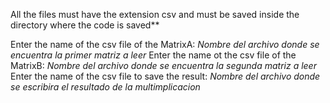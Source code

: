 
All the files must have the extension csv and must be saved inside the directory where the code is saved**

Enter the name of the csv file of the MatrixA: _Nombre del archivo donde se encuentra la primer matriz a leer_
Enter the name ot the csv file of the MatrixB: _Nombre del archivo donde se encuentra la segunda matriz a leer_
Enter the name of the csv file to save the result: _Nombre del archivo donde se escribira el resultado de la multimplicacion_
